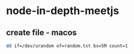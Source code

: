 # node-in-depth-meetjs

## create file - macos

```bash
dd if=/dev/urandom of=random.txt bs=5M count=1
```
